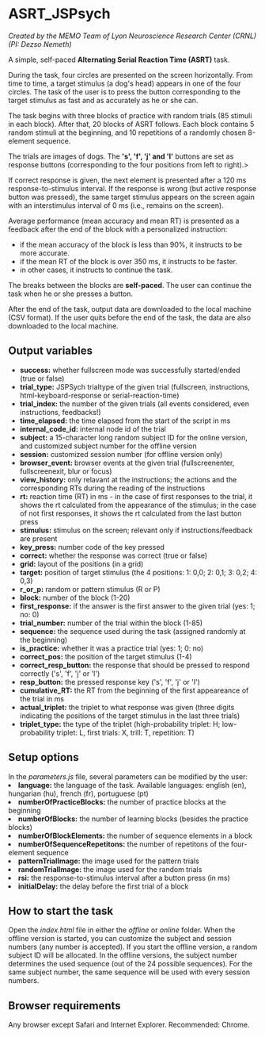 # ASRT_JSPsych

<i>Created by the MEMO Team of Lyon Neuroscience Research Center (CRNL) (PI: Dezso Nemeth)</i>

<p>A simple, self-paced <strong>Alternating Serial Reaction Time (ASRT)</strong> task.</p>

<p>During the task, four circles are presented on the screen horizontally. From time to time, a target stimulus (a dog's head) appears in one of the four circles. The task of the user is to press the button corresponding to the target stimulus as fast and as accurately as he or she can.</p>

<p>The task begins with three blocks of practice with random trials (85 stimuli in each block). After that, 20 blocks of ASRT follows. Each block contains 5 random stimuli at the beginning, and 10 repetitions of a randomly chosen 8-element sequence.</p>

<p>The trials are images of dogs. The <strong>'s', 'f', 'j' and 'l'</strong> buttons are set as response buttons (corresponding to the four positions from left to right).</p<>>

<p>If correct response is given, the next element is presented after a 120 ms response-to-stimulus interval. If the response is wrong (but active response button was pressed), the same target stimulus appears on the screen again with an interstimulus interval of 0 ms (i.e., remains on the screen).</p>

<p>Average performance (mean accuracy and mean RT) is presented as a feedback after the end of the block with a personalized instruction:</p>

- if the mean accuracy of the block is less than 90%, it instructs to be more accurate.
- if the mean RT of the block is over 350 ms, it instructs to be faster.
- in other cases, it instructs to continue the task.

<p>The breaks between the blocks are <strong>self-paced</strong>. The user can continue the task when he or she presses a button.</p>

<p>After the end of the task, output data are downloaded to the local machine (CSV format). If the user quits before the end of the task, the data are also downloaded to the local machine.</p>

<h2>Output variables</h2>
<ul>
<li><strong>success:</strong> whether fullscreen mode was successfully started/ended (true or false)</li>
<li><strong>trial_type:</strong> JSPSych trialtype of the given trial (fullscreen, instructions, html-keyboard-response or serial-reaction-time)</li>
<li><strong>trial_index:</strong> the number of the given trials (all events considered, even instructions, feedbacks!)</li>
<li><strong>time_elapsed:</strong> the time elapsed from the start of the script in ms</li>
<li><strong>internal_code_id:</strong> internal node id of the trial</li>
<li><strong>subject:</strong> a 15-character long random subject ID for the online version, and customized subject number for the offline version</li>
<li><strong>session:</strong> customized session number (for offline version only)</li>
<li><strong>browser_event:</strong> browser events at the given trial (fullscreenenter, fullscreenexit, blur or focus)</li>
<li><strong>view_history:</strong> only relavant at the instructions; the actions and the corresponding RTs during the reading of the instructions</li>
<li><strong>rt:</strong> reaction time (RT) in ms - in the case of first responses to the trial, it shows the rt calculated from the appearance of the stimulus; in the case of not first responses, it shows the rt calculated from the last button press</li>
<li><strong>stimulus:</strong> stimulus on the screen; relevant only if instructions/feedback are present</li>
<li><strong>key_press:</strong> number code of the key pressed</li>
<li><strong>correct:</strong> whether the response was correct (true or false)</li>
<li><strong>grid:</strong> layout of the positions (in a grid)</li>
<li><strong>target:</strong> position of target stimulus (the 4 positions: 1: 0,0; 2: 0,1; 3: 0,2; 4: 0,3)</li>
<li><strong>r_or_p:</strong> random or pattern stimulus (R or P)</li>
<li><strong>block:</strong> number of the block (1-20)</li>
<li><strong>first_response:</strong> if the answer is the first answer to the given trial (yes: 1; no: 0)</li>
<li><strong>trial_number:</strong> number of the trial within the block (1-85)</li>
<li><strong>sequence:</strong> the sequence used during the task (assigned randomly at the beginning)</li>
<li><strong>is_practice:</strong> whether it was a practice trial (yes: 1; 0: no)</li>
<li><strong>correct_pos:</strong> the position of the target stimulus (1-4)</li>
<li><strong>correct_resp_button:</strong> the response that should be pressed to respond correctly ('s', 'f', 'j' or 'l')</li>
<li><strong>resp_button:</strong> the pressed response key ('s', 'f', 'j' or 'l')</li>
<li><strong>cumulative_RT:</strong> the RT from the beginning of the first appeareance of the trial in ms</li>
<li><strong>actual_triplet:</strong> the triplet to what response was given (three digits indicating the positions of the target stimulus in the last three trials)</li>
<li><strong>triplet_type:</strong> the type of the triplet (high-probability triplet: H; low-probability triplet: L, first trials: X, trill: T, repetition: T)</li>
</ul>

<h2>Setup options</h2>
In the <i>parameters.js</i> file, several parameters can be modified by the user:
<li><strong>language:</strong> the language of the task. Available languages: english (en), hungarian (hu), french (fr), portuguese (pt)</li>
<li><strong>numberOfPracticeBlocks:</strong> the number of practice blocks at the beginning</li>
<li><strong>numberOfBlocks:</strong> the number of learning blocks (besides the practice blocks)</li>
<li><strong>numberOfBlockElements:</strong> the number of sequence elements in a block</li>
<li><strong>numberOfSequenceRepetitons:</strong> the number of repetitons of the four-element sequence</li>
<li><strong>patternTrialImage:</strong> the image used for the pattern trials</li>
<li><strong>randomTrialImage:</strong> the image used for the random trials</li>
<li><strong>rsi:</strong> the response-to-stimulus interval after a button press (in ms)</li>
<li><strong>initialDelay:</strong> the delay before the first trial of a block</li>

<h2>How to start the task</h2>
Open the <i>index.html</i> file in either the <i>offline</i> or <i>online</i> folder. When the offline version is started, you can customize the subject and session numbers (any number is accepted). If you start the offline version, a random subject ID will be allocated. In the offline versions, the subject number determines the used sequence (out of the 24 possible sequences). For the same subject number, the same sequence will be used with every session numbers.

<h2>Browser requirements</h2>
<p>Any browser except Safari and Internet Explorer. Recommended: Chrome.</p>

